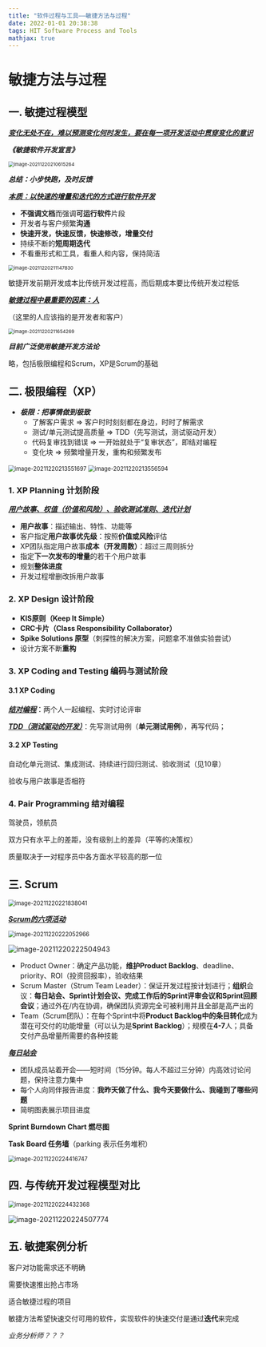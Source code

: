 ```yaml
---
title: "软件过程与工具——敏捷方法与过程"
date: 2022-01-01 20:38:38
tags: HIT Software Process and Tools
mathjax: true
---
```


# 敏捷方法与过程

## 一. 敏捷过程模型

***<u>变化无处不在，难以预测变化何时发生，要在每一项开发活动中贯穿变化的意识</u>***

***《敏捷软件开发宣言》***

<img src="https://gitee.com/ifu18/blog-image/raw/master/2022/image-20211220210615264.png" alt="image-20211220210615264" style="zoom:67%;" />

***总结：小步快跑，及时反馈***

***<u>本质：以快速的增量和迭代的方式进行软件开发</u>***

- **不强调文档**而强调**可运行软件**片段
- 开发者与客户频繁**沟通**
- **快速开发，快速反馈，快速修改，增量交付**
- 持续不断的**短周期迭代**
- 不看重形式和工具，看重人和内容，保持简洁



<img src="https://gitee.com/ifu18/blog-image/raw/master/2022/image-20211220211147830.png" alt="image-20211220211147830" style="zoom:67%;" />

敏捷开发前期开发成本比传统开发过程高，而后期成本要比传统开发过程低



***<u>敏捷过程中最重要的因素：人</u>***

（这里的人应该指的是开发者和客户）

<img src="https://gitee.com/ifu18/blog-image/raw/master/2022/image-20211220211654269.png" alt="image-20211220211654269" style="zoom:67%;" />



***目前广泛使用敏捷开发方法论***

略，包括极限编程和Scrum，XP是Scrum的基础

## 二. 极限编程（XP）

- ***极限：把事情做到极致***
  - 了解客户需求 $\Rightarrow$ 客户时时刻刻都在身边，时时了解需求
  - 测试/单元测试提高质量 $\Rightarrow$ TDD（先写测试，测试驱动开发）
  - 代码复审找到错误 $\Rightarrow$ 一开始就处于“复审状态”，即结对编程
  - 变化块 $\Rightarrow$ 频繁增量开发，重构和频繁发布



<img src="https://gitee.com/ifu18/blog-image/raw/master/2022/image-20211220213551697.png" alt="image-20211220213551697" style="zoom:80%;" />

<img src="https://gitee.com/ifu18/blog-image/raw/master/2022/image-20211220213556594.png" alt="image-20211220213556594" style="zoom:80%;" />

### 1. XP Planning 计划阶段

***<u>用户故事、权值（价值和风险）、验收测试准则、迭代计划</u>***

- **用户故事**：描述输出、特性、功能等
- 客户指定**用户故事优先级**：按照**价值或风险**评估
- XP团队指定用户故事**成本（开发周数）**：超过三周则拆分
- 指定**下一次发布的增量**的若干个用户故事
- 规划**整体进度**
- 开发过程增删改拆用户故事

### 2. XP Design 设计阶段

- **KIS原则（Keep It Simple）**
- **CRC卡片（Class Responsibility Collaborator）**
- **Spike Solutions 原型**（刺探性的解决方案，问题拿不准做实验尝试）
- 设计方案不断**重构**

### 3. XP Coding and Testing 编码与测试阶段

#### 3.1 XP Coding

***<u>结对编程</u>***：两个人一起编程、实时讨论评审

***<u>TDD（测试驱动的开发）</u>***：先写测试用例（**单元测试用例**），再写代码；

#### 3.2 XP Testing

自动化单元测试、集成测试、持续进行回归测试、验收测试（见10章）

验收与用户故事是否相符

### 4. Pair Programming 结对编程

驾驶员，领航员

双方只有水平上的差距，没有级别上的差异（平等的决策权）

质量取决于一对程序员中各方面水平较高的那一位

## 三. Scrum

<img src="https://gitee.com/ifu18/blog-image/raw/master/2022/image-20211220221838041.png" alt="image-20211220221838041" style="zoom:80%;" />



***<u>Scrum的六项活动</u>***

<img src="https://gitee.com/ifu18/blog-image/raw/master/2022/image-20211220222052966.png" alt="image-20211220222052966" style="zoom:80%;" />



![image-20211220222504943](https://gitee.com/ifu18/blog-image/raw/master/2022/image-20211220222504943.png)

- Product Owner：确定产品功能，**维护Product Backlog**、deadline、priority、ROI（投资回报率），验收结果
- Scrum Master（Strum Team Leader）：保证开发过程按计划进行；**组织**会议：**每日站会、Sprint计划会议、完成工作后的Sprint评审会议和Sprint回顾会议**；通过外在/内在协调，确保团队资源完全可被利用并且全部是高产出的
- Team（Scrum团队）：在每个Sprint中将**Product Backlog中的条目转化**成为潜在可交付的功能增量（可以认为是**Sprint Backlog**）；规模在**4-7**人；具备交付产品增量所需要的各种技能



***<u>每日站会</u>***

- 团队成员站着开会——短时间（15分钟。每人不超过三分钟）内高效讨论问题，保持注意力集中
- 每个人向同伴报告进度：**我昨天做了什么、我今天要做什么、我碰到了哪些问题**
- 简明图表展示项目进度



**Sprint Burndown Chart 燃尽图**

**Task Board 任务墙**（parking 表示任务堆积）



<img src="https://gitee.com/ifu18/blog-image/raw/master/2022/image-20211220224416747.png" alt="image-20211220224416747" style="zoom:80%;" />

## 四. 与传统开发过程模型对比

<img src="https://gitee.com/ifu18/blog-image/raw/master/2022/image-20211220224432368.png" alt="image-20211220224432368" style="zoom:80%;" />

![image-20211220224507774](https://gitee.com/ifu18/blog-image/raw/master/2022/image-20211220224507774.png)



## 五. 敏捷案例分析

客户对功能需求还不明确

需要快速推出抢占市场

适合敏捷过程的项目

敏捷方法希望快速交付可用的软件，实现软件的快速交付是通过**迭代**来完成

*业务分析师？？？*